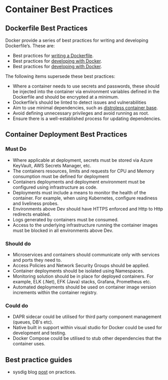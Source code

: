 # Container Best Practices

## Dockerfile Best Practices

Docker provide a series of best practices for writing and developing Dockerfile’s. These are:

* Best practices for [writing a Dockerfile](https://docs.docker.com/develop/develop-images/dockerfile_best-practices/). 
* Best practices for [developing with Docker](https://docs.docker.com/develop/dev-best-practices/).
* Best practices for [developing with Docker](https://docs.docker.com/develop/security-best-practices/).

The following items supersede these best practices:

* Where a container needs to use secrets and passwords, these should be injected into the container via environment variables defined in the Dockerfile and should be encrypted at a minimum. 
* Dockerfile’s should be linted to detect issues and vulnerabilities
* Aim to use minimal dependencies, such as [distroless container base](https://github.com/GoogleContainerTools/distroless).
* Avoid defining unnecessary privileges and avoid running as root.
* Ensure there is a well-established process for updating dependencies.

## Container Deployment Best Practices

### Must Do

* Where applicable at deployment, secrets must be stored via Azure KeyVault, AWS Secrets Manager, etc.
* The containers resources, limits and requests for CPU and Memory consumption must be defined for deployment
* Containers deployments and deployment environment must be configured using infrastructure as code.
* Deployments must include a means to monitor the health of the container. For example, when using Kubernetes, configure readiness and liveliness probes.
* Environments above Dev should have HTTPS enforced and Http to Http redirects enabled.
* Logs generated by containers must be consumed.
* Access to the underlying infrastructure running the container images must be blocked in all environments above Dev.

### Should do

* Microservices and containers should communicate only with services and ports they need to. 
* Access Policies and Network Security Groups should be applied.
* Container deployments should be isolated using Namespaces.
* Monitoring solution should be in place for deployed containers. For example, ELK (.Net), EFK (Java) stacks, Grafana, Prometheus etc.
* Automated deployments should be used on container image version increments within the container registry.

### Could do

* DAPR sidecar could be utilised for third party component management (queues, DB's etc).
* Native built in support within visual studio for Docker could be used for development and testing.
* Docker Compose could be utilised to stub other dependencies that the container uses.

## Best practice guides

* sysdig blog [post](<https://sysdig.com/blog/dockerfile-best-practices/>) on practices.

